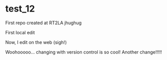 # test_12
First repo created at RT2LA
jhughug


First local edit

Now, I edit on the web (sigh!)


Woohooooo... changing with version control is so cool! Another change!!!!!